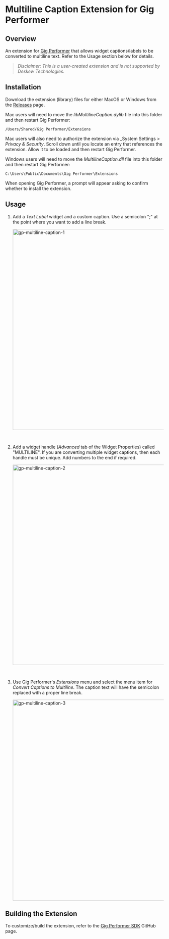 # Multiline Caption Extension for Gig Performer

## Overview

An extension for [Gig Performer](https://gigperformer.com) that allows widget captions/labels to be converted to multiline text. Refer to the Usage section below for details.

> _Disclaimer: This is a user-created extension and is not supported by Deskew Technologies._

## Installation

Download the extension (library) files for either MacOS or Windows from the [Releases](https://github.com/gp-rank13/gp-multiline-caption/releases) page.  

Mac users will need to move the _libMultilineCaption.dylib_ file into this folder and then restart Gig Performer:
```
/Users/Shared/Gig Performer/Extensions
```
Mac users will also need to authorize the extension via _System Settings > 
_Privacy & Security_. Scroll down until you locate an entry that references the extension. Allow it to be loaded and then restart Gig Performer.

Windows users will need to move the _MultilineCaption.dll_ file into this folder and then restart Gig Performer:
```
C:\Users\Public\Documents\Gig Performer\Extensions
```

When opening Gig Performer, a prompt will appear asking to confirm whether to install the extension.

## Usage

1. Add a _Text Label_ widget and a custom caption. Use a semicolon ";" at the point where you want to add a line break. 

    <img width="636" alt="gp-multiline-caption-1" src="https://github.com/user-attachments/assets/3db0c6f4-f0b5-4c86-aa91-28803308cd4f">
<br />

2. Add a widget handle (_Advanced_ tab of the Widget Properties) called "MULTILINE". If you are converting multiple widget captions, then each handle must be unique. Add numbers to the end if required.

    <img width="634" alt="gp-multiline-caption-2" src="https://github.com/user-attachments/assets/554d7292-3cdc-4ee2-9242-d485c9b8bf25">
<br />

3. Use Gig Performer's _Extensions_ menu and select the menu item for _Convert Captions to Multiline_. The caption text will have the semicolon replaced with a proper line break.

    <img width="636" alt="gp-multiline-caption-3" src="https://github.com/user-attachments/assets/e4f8bb24-df0e-4dff-b388-65e31df9003a">


## Building the Extension

To customize/build the extension, refer to the [Gig Performer SDK](https://github.com/gigperformer/gp-sdk) GitHub page.